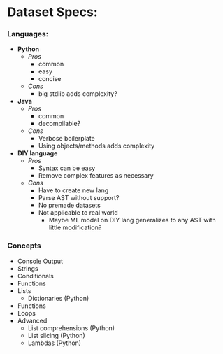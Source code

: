 # Dataset Specs:

### Languages:
- **Python**
  - *Pros*
      - common
      - easy
      - concise 
  - *Cons*  
    - big stdlib adds complexity?
- **Java**
  - *Pros*
    - common
    - decompilable? 
  - *Cons*  
    - Verbose boilerplate
    - Using objects/methods adds complexity
- **DIY language**
  - *Pros*
    -  Syntax can be easy 
    -  Remove complex features as necessary 
  - *Cons* 
    - Have to create new lang
    - Parse AST without support?
    - No premade datasets
    - Not applicable to real world
      - Maybe ML model on DIY lang generalizes to any AST with little modification?


### Concepts
- Console Output
- Strings
- Conditionals 
- Functions
- Lists
  - Dictionaries (Python)
- Functions
- Loops
- Advanced
  - List comprehensions (Python)
  - List slicing (Python)
  - Lambdas (Python)